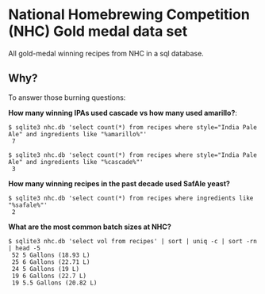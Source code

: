 # National Homebrewing Competition (NHC) Gold medal data set

All gold-medal winning recipes from NHC in a sql database.

## Why?

To answer those burning questions:

**How many winning IPAs used cascade vs how many used amarillo?**:

    $ sqlite3 nhc.db 'select count(*) from recipes where style="India Pale Ale" and ingredients like "%amarillo%"'
     7

    $ sqlite3 nhc.db 'select count(*) from recipes where style="India Pale Ale" and ingredients like "%cascade%"'
     3

**How many winning recipes in the past decade used SafAle yeast?**

    $ sqlite3 nhc.db 'select count(*) from recipes where ingredients like "%safale%"'
     2

**What are the most common batch sizes at NHC?**

    $ sqlite3 nhc.db 'select vol from recipes' | sort | uniq -c | sort -rn | head -5
     52 5 Gallons (18.93 L)
     25 6 Gallons (22.71 L)
     24 5 Gallons (19 L)
     19 6 Gallons (22.7 L)
     19 5.5 Gallons (20.82 L)